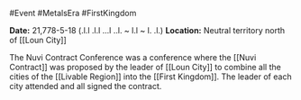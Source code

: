 #Event #MetalsEra #FirstKingdom

**Date:** 21,778-5-18 (.l.l .l.l ...l ..l. ~ l.l ~ l. .l.)
**Location:** Neutral territory north of [[Loun City]]

The Nuvi Contract Conference was a conference where the [[Nuvi Contract]] was proposed by the leader of [[Loun City]] to combine all the cities of the [[Livable Region]] into the [[First Kingdom]]. The leader of each city attended and all signed the contract.
